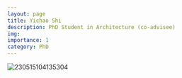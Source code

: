 ```yaml
---
layout: page
title: Yichao Shi
description: PhD Student in Architecture (co-advisee)
img: 
importance: 1
category: PhD
---
```

![230515104135304](https://github.com/user-attachments/assets/84d21369-a7ac-4ee7-89b3-f48b8026feb9)
